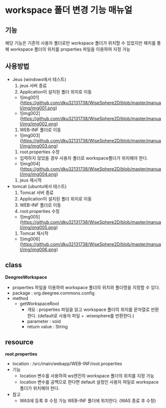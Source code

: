 # workspace 폴더 변경 기능 매뉴얼

## 기능
해당 기능은 기존의 사용자 폴더로만 workspace 폴더가 위치할 수 있었지만 패치를 통해 workspace 폴더의 위치를 properties 파일을 이용하여 지정 가능

## 사용방법
  * Jeus (windows에서 테스트)
    1. jeus 서버 종료
    1. Application이 설치된 폴더 위치로 이동
    - ![img001] (https://github.com/dku32131738/WiseSphere2D/blob/master/manual/img/img001.png)
    - ![img002] (https://github.com/dku32131738/WiseSphere2D/blob/master/manual/img/img002.png)
    1. WEB-INF 폴더로 이동
    - ![img003] (https://github.com/dku32131738/WiseSphere2D/blob/master/manual/img/img003.png)
    1. root.properties 수정
      * 입력하지 않았을 경우 사용자 폴더로 workspace폴더가 위치해야 한다.
    - ![img004] (https://github.com/dku32131738/WiseSphere2D/blob/master/manual/img/img004.png)
    1. jeus 재시작
  * tomcat (ubuntu에서 테스트)
    1. Tomcat 서버 종료
    1. Application이 설치된 폴더 위치로 이동
    1. WEB-INF 폴더로 이동
    1. root.properties 수정
    - ![img005] (https://github.com/dku32131738/WiseSphere2D/blob/master/manual/img/img005.png)
    1. Tomcat 재시작
    - ![img006] (https://github.com/dku32131738/WiseSphere2D/blob/master/manual/img/img006.png)
    
## class
 **DeegreeWorkspace**
  * properties 파일을 이용하여 workspace 폴더의 위치와 폴더명을 지정할 수 있다.
  * package : org.deegree.commons.config
  * method
    * getWorkspaceRoot
      * 개요 : properties 파일을 읽고 workspace 폴더의 위치를 문자열로 반환한다. (default로 사용자 파일 + .wisesphere를 반환한다.)
      * parameter : void
      * return value : String

## resource
 **root.properties**
   * location : /src/main/webapp/WEB-INF/root.properties
   * 기능
     * location 변수를 사용하여 ws엔진의 workspace 폴더의 위치를 지정 가능
     * location 변수를 공백으로 한다면 default 설정인 사용자 파일로 workspace 폴더가 위치해야 한다.
   * 참고
     * WAS에 등록 후 수정 가능 WEB-INF 폴더에 위치한다. (WAS 종료 후 수정)